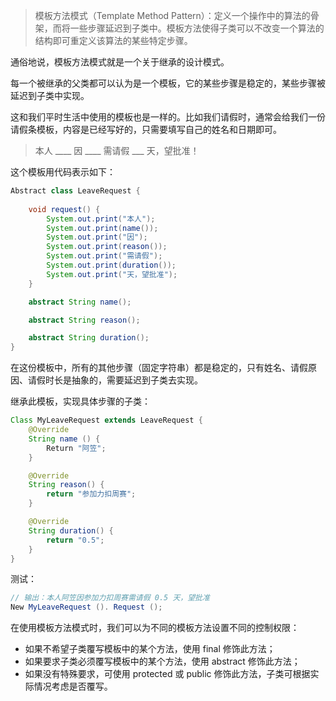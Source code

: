 > 模板方法模式（Template Method Pattern）：定义一个操作中的算法的骨架，而将一些步骤延迟到子类中。模板方法使得子类可以不改变一个算法的结构即可重定义该算法的某些特定步骤。

通俗地说，模板方法模式就是一个关于继承的设计模式。

每一个被继承的父类都可以认为是一个模板，它的某些步骤是稳定的，某些步骤被延迟到子类中实现。

这和我们平时生活中使用的模板也是一样的。比如我们请假时，通常会给我们一份请假条模板，内容是已经写好的，只需要填写自己的姓名和日期即可。

> 本人 ____ 因 ____ 需请假 ___ 天，望批准！

这个模板用代码表示如下：

```Java
Abstract class LeaveRequest {
    
    void request() {
        System.out.print("本人");
        System.out.print(name());
        System.out.print("因");
        System.out.print(reason());
        System.out.print("需请假");
        System.out.print(duration());
        System.out.print("天，望批准");
    }

    abstract String name();

    abstract String reason();

    abstract String duration();
}
```
在这份模板中，所有的其他步骤（固定字符串）都是稳定的，只有姓名、请假原因、请假时长是抽象的，需要延迟到子类去实现。

继承此模板，实现具体步骤的子类：

```Java
Class MyLeaveRequest extends LeaveRequest {
    @Override
    String name () {
        Return "阿笠";
    }

    @Override
    String reason() {
        return "参加力扣周赛";
    }

    @Override
    String duration() {
        return "0.5";
    }
}
```
测试：

```Java
// 输出：本人阿笠因参加力扣周赛需请假 0.5 天，望批准
New MyLeaveRequest (). Request ();
```
在使用模板方法模式时，我们可以为不同的模板方法设置不同的控制权限：

- 如果不希望子类覆写模板中的某个方法，使用 final 修饰此方法；
- 如果要求子类必须覆写模板中的某个方法，使用 abstract 修饰此方法；
- 如果没有特殊要求，可使用 protected 或 public 修饰此方法，子类可根据实际情况考虑是否覆写。